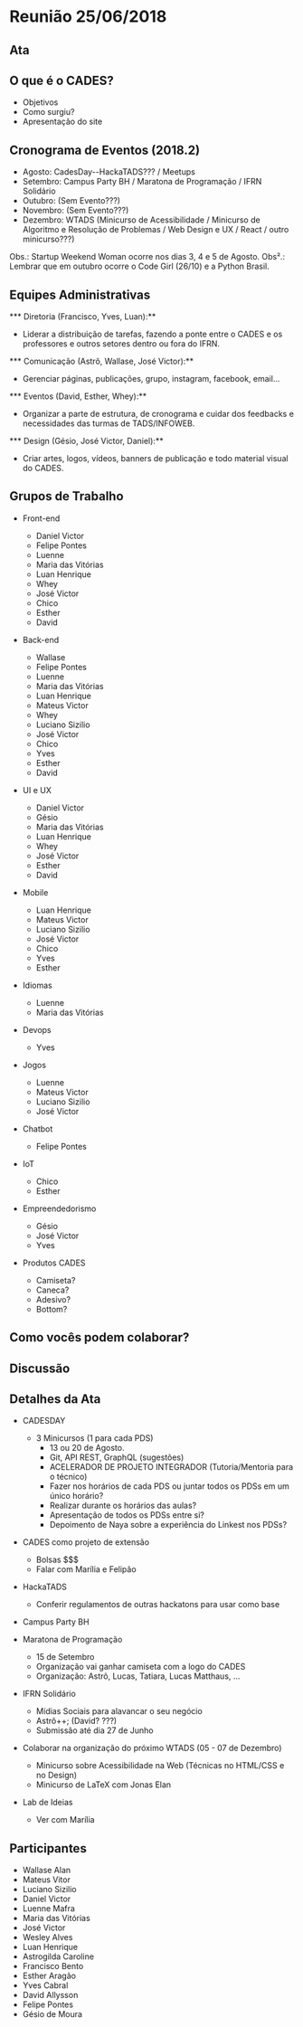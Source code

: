 # Reunião 25/06/2018

## Ata

## O que é o CADES?
  * Objetivos
  * Como surgiu?
  * Apresentação do site

## Cronograma de Eventos (2018.2)
  * Agosto: CadesDay--HackaTADS??? / Meetups
  * Setembro: Campus Party BH / Maratona de Programação / IFRN Solidário
  * Outubro: (Sem Evento???)
  * Novembro: (Sem Evento???)
  * Dezembro: WTADS (Minicurso de Acessibilidade / Minicurso de Algoritmo e Resolução de Problemas / Web Design e UX / React / outro minicurso???)

  Obs.:  Startup Weekend Woman ocorre nos dias 3, 4 e 5 de Agosto.
  Obs².: Lembrar que em outubro ocorre o Code Girl (26/10) e a Python Brasil.

## Equipes Administrativas

*** Diretoria (Francisco, Yves, Luan):**
  * Liderar a distribuição de tarefas, fazendo a ponte entre o CADES e os professores e outros setores dentro ou fora do IFRN.

*** Comunicação (Astrô, Wallase, José Victor):**
  * Gerenciar páginas, publicações, grupo, instagram, facebook, email...

*** Eventos (David, Esther, Whey):**
  * Organizar a parte de estrutura, de cronograma e cuidar dos feedbacks e necessidades das turmas de TADS/INFOWEB.

*** Design (Gésio, José Victor, Daniel):**
  * Criar artes, logos, vídeos, banners de publicação e todo material visual do CADES.

## Grupos de Trabalho

  * Front-end
    * Daniel Victor
    * Felipe Pontes
    * Luenne
    * Maria das Vitórias
    * Luan Henrique
    * Whey
    * José Victor
    * Chico
    * Esther
    * David

  * Back-end
    * Wallase
    * Felipe Pontes
    * Luenne
    * Maria das Vitórias
    * Luan Henrique
    * Mateus Victor
    * Whey
    * Luciano Sizilio
    * José Victor
    * Chico
    * Yves
    * Esther
    * David

  * UI e UX
    * Daniel Victor
    * Gésio
    * Maria das Vitórias
    * Luan Henrique
    * Whey
    * José Victor
    * Esther
    * David

  * Mobile
    * Luan Henrique
    * Mateus Victor
    * Luciano Sizilio
    * José Victor
    * Chico
    * Yves
    * Esther

  * Idiomas
    * Luenne
    * Maria das Vitórias

  * Devops
    * Yves

  * Jogos
    * Luenne
    * Mateus Victor
    * Luciano Sizilio
    * José Victor

  * Chatbot
    * Felipe Pontes

  * IoT
    * Chico
    * Esther

  * Empreendedorismo
    * Gésio
    * José Victor
    * Yves

* Produtos CADES
  * Camiseta?
  * Caneca?
  * Adesivo?
  * Bottom?

## Como vocês podem colaborar?

## Discussão

## Detalhes da Ata

* CADESDAY
  * 3 Minicursos (1 para cada PDS)
    * 13 ou 20 de Agosto.
    * Git, API REST, GraphQL (sugestões)
    * ACELERADOR DE PROJETO INTEGRADOR (Tutoria/Mentoria para o técnico)
    * Fazer nos horários de cada PDS ou juntar todos os PDSs em um único horário?
    * Realizar durante os horários das aulas?
    * Apresentação de todos os PDSs entre si?
    * Depoimento de Naya sobre a experiência do Linkest nos PDSs?

* CADES como projeto de extensão
  * Bolsas $$$
  * Falar com Marília e Felipão

* HackaTADS
  * Conferir regulamentos de outras hackatons para usar como base

* Campus Party BH

* Maratona de Programação
  * 15 de Setembro
  * Organização vai ganhar camiseta com a logo do CADES
  * Organização: Astrô, Lucas, Tatiara, Lucas Matthaus, ...

* IFRN Solidário
  * Mídias Sociais para alavancar o seu negócio
  * Astrô++; (David? ???)
  * Submissão até dia 27 de Junho

* Colaborar na organização do próximo WTADS (05 - 07 de Dezembro)
  * Minicurso sobre Acessibilidade na Web (Técnicas no HTML/CSS e no Design)
  * Minicurso de LaTeX com Jonas Elan

* Lab de Ideias
  * Ver com Marília

## Participantes

- Wallase Alan
- Mateus Vitor
- Luciano Sizilio
- Daniel Victor
- Luenne Mafra
- Maria das Vitórias
- José Victor
- Wesley Alves
- Luan Henrique
- Astrogilda Caroline
- Francisco Bento
- Esther Aragão
- Yves Cabral
- David Allysson
- Felipe Pontes
- Gésio de Moura
